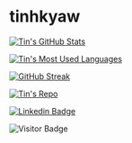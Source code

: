 # tinhkyaw

[![Tin's GitHub Stats](https://github-readme-stats.vercel.app/api?username=tinhkyaw&show_icons=true&theme=solarized-dark)](https://github.com/tinhkyaw)

[![Tin's Most Used Languages](https://github-readme-stats.vercel.app/api/top-langs/?username=tinhkyaw&layout=compact&theme=solarized-dark)](https://github.com/tinhkyaw)

[![GitHub Streak](https://github-readme-streak-stats.herokuapp.com/?user=tinhkyaw)](https://github.com/tinhkyaw)

[![Tin's Repo](https://github-readme-stats.vercel.app/api/pin/?username=tinhkyaw&repo=tinhkyaw&theme=solarized-dark)](https://github.com/tinhkyaw/tinhkyaw)

[![Linkedin Badge](https://img.shields.io/badge/-tinhkyaw-blue?style=flat-square&logo=Linkedin&logoColor=white&link=https://www.linkedin.com/in/tinhkyaw/)](https://www.linkedin.com/in/tinhkyaw/)

![Visitor Badge](https://visitor-badge.laobi.icu/badge?page_id=tinhkyaw.tinhkyaw)

